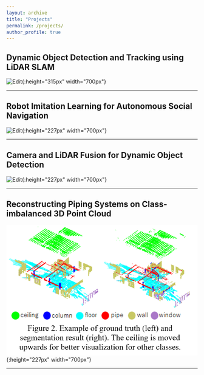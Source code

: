 ```yaml
---
layout: archive
title: "Projects"
permalink: /projects/
author_profile: true
---
```


## Dynamic Object Detection and Tracking using LiDAR SLAM

![Edit](/images/dynamic_object_detection_using_SLAM.gif){:height="315px" width="700px"}

------

## Robot Imitation Learning for Autonomous Social Navigation

![Edit](/images/imitation_learning_for_social_navigation.gif){:height="227px" width="700px"}

------

## Camera and LiDAR Fusion for Dynamic Object Detection

![Edit](/images/fisheye_camera_and_LiDAR_sensor_fusion.gif){:height="227px" width="700px"}

------

## Reconstructing Piping Systems on Class-imbalanced 3D Point Cloud

![Edit](/images/reconstructing_piping_systems_on_class-imbalanced_3D_point_cloud.png){:height="227px" width="700px"}

------
